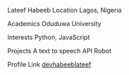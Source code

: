 Lateef Habeeb
Location
Lagos, Nigeria

Academics
Oduduwa University

Interests
Python, JavaScript

Projects
A text to speech API Robot

Profile Link
[devhabeeblateef](https://github.com/devhabeeblateef)
